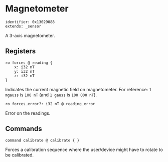 # Magnetometer

    identifier: 0x13029088
    extends: _sensor

A 3-axis magnetometer.

## Registers

    ro forces @ reading {
        x: i32 nT
        y: i32 nT
        z: i32 nT
    }

Indicates the current magnetic field on magnetometer.
For reference: `1 mgauss` is `100 nT` (and `1 gauss` is `100 000 nT`).

    ro forces_error?: i32 nT @ reading_error

Error on the readings.

## Commands

    command calibrate @ calibrate { }

Forces a calibration sequence where the user/device
might have to rotate to be calibrated.
